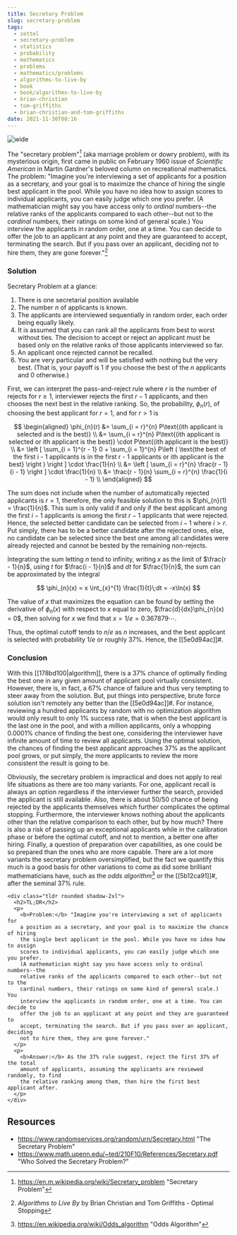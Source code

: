 ```yaml
---
title: Secretary Problem
slug: secretary-problem
tags:
  - zettel
  - secretary-problem
  - statistics
  - probability
  - mathematics
  - problems
  - mathematics/problems
  - algorithms-to-live-by
  - book
  - book/algorithms-to-live-by
  - brian-christian
  - tom-griffiths
  - brian-christian-and-tom-griffiths
date: 2021-11-30T08:16
---
```



![wide](https://upload.wikimedia.org/wikipedia/commons/thumb/c/c4/Secretary_problem_graphs.svg/1280px-Secretary_problem_graphs.svg.png "Image from Wikimedia Commons (cc)")

The "secretary problem"[^1] (aka marriage problem or dowry problem), with its
mysterious origin, first came in public on February 1960 issue of _Scientific
American_ in Martin Gardner's beloved column on recreational mathematics. The
problem: "Imagine you're interviewing a set of applicants for a position as
a secretary, and your goal is to maximize the chance of hiring the single best
applicant in the pool. While you have no idea how to assign scores to individual
applicants, you can easily judge which one you prefer. (A mathematician might
say you have access only to _ordinal_ numbers--the relative ranks of the
applicants compared to each other--but not to the _cardinal_ numbers, their
ratings on some kind of general scale.) You interview the applicants in random
order, one at a time. You can decide to offer the job to an applicant at any
point and they are guaranteed to accept, terminating the search. But if you pass
over an applicant, deciding not to hire them, they are gone forever."[^2]


### Solution

Secretary Problem at a glance:

1. There is one secretarial position available
2. The number $n$ of applicants is known.
3. The applicants are interviewed sequentially in random order, each order being
   equally likely.
4. It is assumed that you can rank all the applicants from best to worst without
   ties. The decision to accept or reject an applicant must be based only on the
   relative ranks of those applicants interviewed so far.
5. An applicant once rejected cannot be recalled.
6. You are very particular and will be satisfied with nothing but the very best.
   (That is, your payoff is 1 if you choose the best of the $n$ applicants and
   0 otherwise.)

First, we can interpret the pass-and-reject rule where $r$ is the number of
rejects for $r \ge 1$, interviewer rejects the first $r - 1$ applicants, and
then chooses the next best in the relative ranking. So, the probability,
$\phi_{n}(r)$, of choosing the best applicant for $r = 1$, and for $r > 1$ is

$$
\begin{aligned}
   \phi_{n}(r) &= \sum_{i = r}^{n} P\text{(ith applicant is selected and is the best)} \\
   &= \sum_{i = r}^{n} P\text{(ith applicant is selected or ith applicant is the best)} \cdot P\text{(ith applicant is the best)} \\
   &= \left [ \sum_{i = 1}^{r - 1} 0 + \sum_{i = 1}^{n} P\left ( \text{the best of the first i - 1 applicants is in the first r - 1 applicants or ith applicant is the best} \right ) \right ] \cdot \frac{1}{n} \\
   &= \left [ \sum_{i = r}^{n} \frac{r - 1}{i - 1} \right ] \cdot \frac{1}{n} \\
   &= \frac{r - 1}{n} \sum_{i = r}^{n} \frac{1}{i - 1} \\
\end{aligned}
$$

The sum does not include when the number of automatically rejected applicants is
$r = 1$, therefore, the only feasible solution to this is $\phi_{n}(1)
= \frac{1}{n}$. This sum is only valid if and only if the best applicant among
the first $i - 1$ applicants is among the first $r - 1$ applicants that were
rejected. Hence, the selected better candidate can be selected from $i - 1$
where $i > r$. Put simply, there has to be a better candidate after the rejected
ones, else, no candidate can be selected since the best one among all candidates
were already rejected and cannot be bested by the remaining non-rejects.

Integrating the sum letting $n$ tend to infinity, writing $x$ as the limit of
$\frac{r - 1}{n}$, using $t$ for $\frac{i - 1}{n}$ and $dt$ for $\frac{1}{n}$,
the sum can be approximated by the integral

$$
\phi_{n}(x) = x \int_{x}^{1} \frac{1}{t}\;dt = -x\ln(x)
$$

The value of $x$ that maximizes the equation can be found by setting the
derivative of $\phi_{n}(x)$ with respect to $x$ equal to zero,
$\frac{d}{dx}\phi_{n}(x) = 0$, then solving for $x$ we find that $x = 1/e
= 0.367879 \cdots$.

Thus, the optimal cutoff tends to $n/e$ as $n$ increases, and the best applicant
is selected with probability $1/e$ or roughly 37%. Hence, the [[5e0d94ac]]#.

### Conclusion

With this [[178bd100|algorithm]], there is a 37% chance of optimally finding the
best one in any given amount of applicant pool virtually consistent. However,
there is, in fact, a 67% chance of failure and thus very tempting to steer away
from the solution. But, put things into perspective, brute force solution isn't
remotely any better than the [[5e0d94ac]]#. For instance, reviewing
a hundred applicants by random with no optimization algorithm would only result
to only 1% success rate, that is when the best applicant is the last one in the
pool, and with a million applicants, only a whopping 0.0001% chance of finding
the best one, considering the interviewer have infinite amount of time to review
all applicants. Using the optimal solution, the chances of finding the best
applicant approaches 37% as the applicant pool grows, or put simply, the more
applicants to review the more consistent the result is going to be.

Obviously, the secretary problem is impractical and does not apply to real life
situations as there are too many variants. For one, applicant recall is always
an option regardless if the interviewer further the search, provided the
applicant is still available. Also, there is about 50/50 chance of being
rejected by the applicants themselves which further complicates the optimal
stopping. Furthermore, the interviewer knows nothing about the applicants other
than the relative comparison to each other, but by how much? There is also
a risk of passing up an exceptional applicants while in the calibration phase or
before the optimal cutoff, and not to mention, a better one after hiring.
Finally, a question of preparation over capabilities, as one could be so
prepared than the ones who are more capable. There are a lot more variants the
secretary problem oversimplified, but the fact we quantify this much is a good
basis for other variations to come as did some brilliant mathematicians have,
such as the _odds algorithm_[^3] or the [[5b12ca91]]#, after the seminal 37%
rule.


``` {=html}
<div class="tldr rounded shadow-2xl">
  <h2>TL;DR</h2>
  <p>
    <b>Problem:</b> "Imagine you're interviewing a set of applicants for
    a position as a secretary, and your goal is to maximize the chance of hiring
    the single best applicant in the pool. While you have no idea how to assign
    scores to individual applicants, you can easily judge which one you prefer.
    (A mathematician might say you have access only to ordinal numbers--the
    relative ranks of the applicants compared to each other--but not to the
    cardinal numbers, their ratings on some kind of general scale.) You
    interview the applicants in random order, one at a time. You can decide to
    offer the job to an applicant at any point and they are guaranteed to
    accept, terminating the search. But if you pass over an applicant, deciding
    not to hire them, they are gone forever."
  </p>
  <p>
    <b>Answer:</b> As the 37% rule suggest, reject the first 37% of the total
    amount of applicants, assuming the applicants are reviewed randomly, to find
    the relative ranking among them, then hire the first best applicant after.
  </p>
</div>
```


## Resources

- https://www.randomservices.org/random/urn/Secretary.html "The Secretary Problem"
- https://www.math.upenn.edu/~ted/210F10/References/Secretary.pdf "Who Solved the Secretary Problem?"


[^1]: https://en.m.wikipedia.org/wiki/Secretary_problem "Secretary Problem"
[^2]: _Algorithms to Live By_ by Brian Christian and Tom Griffiths - Optimal Stopping
[^3]: https://en.wikipedia.org/wiki/Odds_algorithm "Odds Algorithm"
